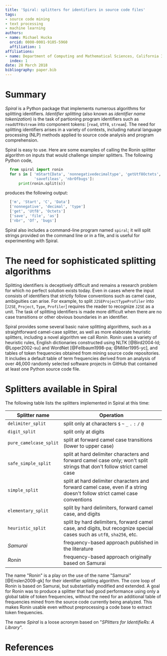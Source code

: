 ```yaml
---
title: 'Spiral: splitters for identifiers in source code files'
tags:
- source code mining
- text processing
- machine learning
authors:
- name: Michael Hucka
  orcid: 0000-0001-9105-5960
  affiliation: 1
affiliations:
- name: Department of Computing and Mathematical Sciences, California Institute of Technology, Pasadena, CA 91125, USA
  index: 1
date: 28 March 2018
bibliography: paper.bib
---
```


# Summary

_Spiral_ is a Python package that implements numerous algorithms for splitting identifiers.  _Identifier splitting_ (also known as _identifier name tokenization_) is the task of partioning program identifiers such as `readUTF8stream` into component tokens: [`read`, `UTF8`, `stream`].  The need for splitting identifiers arises in a variety of contexts, including natural language processing (NLP) methods applied to source code analysis and program comprehension.

Spiral is easy to use.  Here are some examples of calling the Ronin splitter algorithm on inputs that would challenge simpler splitters.  The following Python code,

```python
  from spiral import ronin
  for s in [ 'mStartCData', 'nonnegativedecimaltype', 'getUtf8Octets',
             'savefileas', 'nbrOfbugs']:
      print(ronin.split(s))
```

produces the following output:

```python
  ['m', 'Start', 'C', 'Data']
  ['nonnegative', 'decimal', 'type']
  ['get', 'Utf8', 'Octets']
  ['save', 'file', 'as']
  ['nbr', 'Of', 'bugs']
  ```

Spiral also includes a command-line program named `spiral`; it will split strings provided on the command line or in a file, and is useful for experimenting with Spiral.


# The need for sophisticated splitting algorithms

Splitting identifiers is deceptively difficult and remains a research problem for which no perfect solution exists today.  Even in cases where the input consists of identifiers that strictly follow conventions such as camel case, ambiguities can arise.  For example, to split `J2SEProjectTypeProfiler` into [`J2SE`, `Project`, `Type`, `Profiler`] requires the reader to recognize `J2SE` as a unit.  The task of splitting identifiers is made more difficult when there are no case transitions or other obvious boundaries in an identifier.

Spiral provides some several basic naive splitting algorithms, such as a straightforward camel-case splitter, as well as more elaborate heuristic splitters, including a novel algorithm we call _Ronin_.  Ronin uses a variety of heuristic rules, English dictionaries constructed using NLTK [@Bird2004-ld; @Loper2002-su] and WordNet [@Fellbaum1998-pa; @Miller1995-yc], and tables of token frequencies obtained from mining source code repositories.  It includes a default table of term frequencies derived from an analysis of over 46,000 randomly selected software projects in GitHub that contained at least one Python source code file.


# Splitters available in Spiral

The following table lists the splitters implemented in Spiral at this time:

| Splitter name | Operation |
|----------------|---------------------------------------|
| `delimiter_split` | split only at characters `$` `~` `_` `.` `:` `/` `@` |
| `digit_split` | split only at digits |
| `pure_camelcase_split` | split at forward camel case transitions (lower to upper case) |
| `safe_simple_split` | split at hard delimiter characters and forward camel case only; won't split strings that don't follow strict camel case |
| `simple_split` | split at hard delimiter characters and forward camel case, even if a string doesn't follow strict camel case conventions |
| `elementary_split` | split by hard delimiters, forward camel case, and digits |
| `heuristic_split` | split by hard delimiters, forward camel case, and digits, but recognize special cases such as `utf8`, `sha256`, etc. |
| _Samurai_ | frequency-based approach published in the literature |
| _Ronin_ | frequency-based approach originally based on Samurai |

The name "Ronin" is a play on the use of the name "Samurai" [@Enslen2009-gk] for their identifier splitting algorithm.  The core loop of Ronin is based on Samurai, but substantially modified and extended.  A goal for Ronin was to produce a splitter that had good performance using only a global table of token frequencies, without the need for an additional table of frequencies mined from the source code currently being analyzed.  This makes Ronin usable even without preprocessing a code base to extract token frequencies.

The name _Spiral_ is a loose acronym based on "_SPlitters for IdentifieRs: A Library_".


# References
